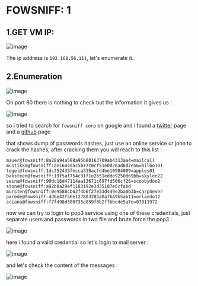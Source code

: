 # FOWSNIFF: 1

## 1.GET VM IP:

![image](https://github.com/Git-K3rnel/VulnHub/assets/127470407/e385b77d-00dc-4c7e-94e2-61b73ecf1c5b)

The ip address is `192.168.56.111`, let's enumerate it.

## 2.Enumeration

![image](https://github.com/Git-K3rnel/VulnHub/assets/127470407/f80e208c-de6f-4236-afdb-bb479c08a047)

On port 80 there is nothing to check but the information it gives us :

![image](https://github.com/Git-K3rnel/VulnHub/assets/127470407/78aa10fd-fd01-41c4-9e37-51b77f080c77)

so i tried to search for `fowsniff corp` on google and i found a [twitter](https://twitter.com/fowsniffcorp?lang=en) page and a [github](https://raw.githubusercontent.com/berzerk0/Fowsniff/main/fowsniff.txt) page

that shows dump of passwords hashes, just use an online service or john to crack the hashes, after cracking them you will reach to this list :

```text
mauer@fowsniff:8a28a94a588a95b80163709ab4313aa4=mailcall
mustikka@fowsniff:ae1644dac5b77c0cf51e0d26ad6d7e56=bilbo101
tegel@fowsniff:1dc352435fecca338acfd4be10984009=apples01
baksteen@fowsniff:19f5af754c31f1e2651edde9250d69bb=skyler22
seina@fowsniff:90dc16d47114aa13671c697fd506cf26=scoobydoo2
stone@fowsniff:a92b8a29ef1183192e3d35187e0cfabd
mursten@fowsniff:0e9588cb62f4b6f27e33d449e2ba0b3b=carp4ever
parede@fowsniff:4d6e42f56e127803285a0a7649b5ab11=orlando12
sciana@fowsniff:f7fd98d380735e859f8b2ffbbede5a7e=07011972
```

now we can try to login to pop3 service using one of these credentials, just separate users and passwords in two file and brute force the pop3 :

![image](https://github.com/Git-K3rnel/VulnHub/assets/127470407/c2c3fcdc-a1eb-475a-be04-e8fae9fef567)

here i found a valid credential so let's login to mail server :

![image](https://github.com/Git-K3rnel/VulnHub/assets/127470407/21e99fb9-e927-40ec-8c46-c82fc2802865)

and let's check the content of the messages :

![image](https://github.com/Git-K3rnel/VulnHub/assets/127470407/62bb996a-b70d-44f2-89ba-c3b2a6708549)














